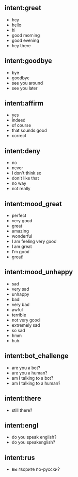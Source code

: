 ## intent:greet
- hey
- hello
- hi
- good morning
- good evening
- hey there

## intent:goodbye
- bye
- goodbye
- see you around
- see you later

## intent:affirm
- yes
- indeed
- of course
- that sounds good
- correct

## intent:deny
- no
- never
- I don't think so
- don't like that
- no way
- not really

## intent:mood_great
- perfect
- very good
- great
- amazing
- wonderful
- I am feeling very good
- I am great
- I'm good
- great!

## intent:mood_unhappy
- sad
- very sad
- unhappy
- bad
- very bad
- awful
- terrible
- not very good
- extremely sad
- so sad
- hmm
- huh

## intent:bot_challenge
- are you a bot?
- are you a human?
- am I talking to a bot?
- am I talking to a human?

## intent:there
- still there?

## intent:engl
- do you speak english?
- do you speakenglish?

## intent:rus
- вы гворите по-русски?
